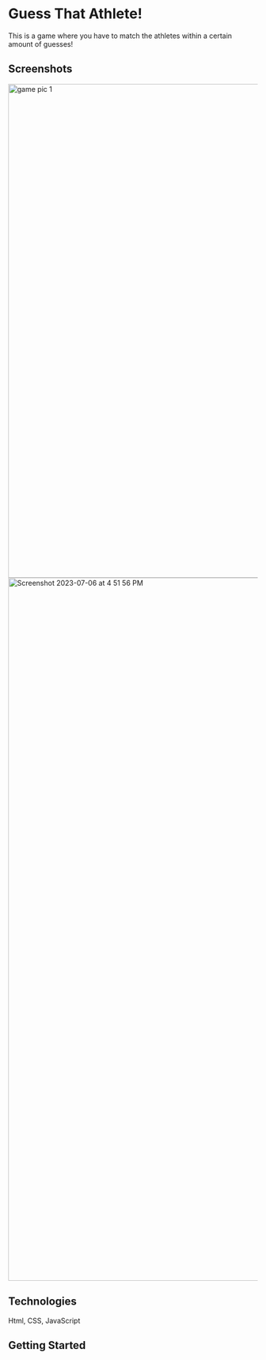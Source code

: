 <h1>Guess That Athlete!</h1>

This is a game where you have to match the athletes within a certain amount of guesses!

<h2>Screenshots</h2>

<img width="998" alt="game pic 1" src="https://github.com/tbreck09/unit-1-project/assets/128335538/04ff26ec-fea4-437e-86f3-6408025b6f20">




<img width="1421" alt="Screenshot 2023-07-06 at 4 51 56 PM" src="https://github.com/tbreck09/unit-1-project/assets/128335538/92325644-974c-40a2-b1a3-5dfcf9795bed">








<h2>Technologies</h2>  
Html, CSS, JavaScript


<h2>Getting Started</h2>




